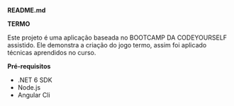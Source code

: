 
**README.md**

**TERMO**

Este projeto é uma aplicação baseada no BOOTCAMP DA CODEYOURSELF assistido. Ele demonstra a criação do jogo termo, assim foi aplicado técnicas aprendidos no curso.

**Pré-requisitos**

* .NET 6 SDK
* Node.js
* Angular Cli